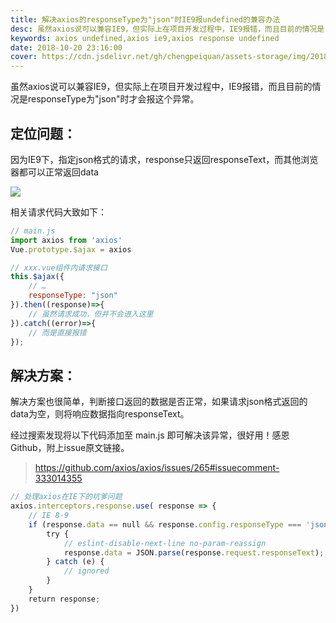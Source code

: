 ```yaml
---
title: 解决axios的responseType为"json"时IE9报undefined的兼容办法
desc: 虽然axios说可以兼容IE9，但实际上在项目开发过程中，IE9报错，而且目前的情况是responseType为"json"时才会报这个异常，相关请求代码大致如下
keywords: axios undefined,axios ie9,axios response undefined
date: 2018-10-20 23:16:00
cover: https://cdn.jsdelivr.net/gh/chengpeiquan/assets-storage/img/2018/10/1-8.jpg
---
```


虽然axios说可以兼容IE9，但实际上在项目开发过程中，IE9报错，而且目前的情况是responseType为"json"时才会报这个异常。

## 定位问题：

因为IE9下，指定json格式的请求，response只返回responseText，而其他浏览器都可以正常返回data

![](https://cdn.jsdelivr.net/gh/chengpeiquan/assets-storage/img/2018/10/1-5.jpg)

相关请求代码大致如下：

```javascript
// main.js
import axios from 'axios'
Vue.prototype.$ajax = axios

// xxx.vue组件内请求接口
this.$ajax({
	// …
	responseType: "json"
}).then((response)=>{
	// 虽然请求成功，但并不会进入这里
}).catch((error)=>{
	// 而是直接报错
});
```

## 解决方案：

解决方案也很简单，判断接口返回的数据是否正常，如果请求json格式返回的data为空，则将响应数据指向responseText。

经过搜索发现将以下代码添加至 main.js 即可解决该异常，很好用！感恩Github，附上issue原文链接。

>https://github.com/axios/axios/issues/265#issuecomment-333014355

```javascript
// 处理axios在IE下的坑爹问题
axios.interceptors.response.use( response => {
	// IE 8-9
	if (response.data == null && response.config.responseType === 'json' && response.request.responseText != null) {
		try {
			// eslint-disable-next-line no-param-reassign
			response.data = JSON.parse(response.request.responseText);
		} catch (e) {
			// ignored
		}
	}
	return response;
})
```